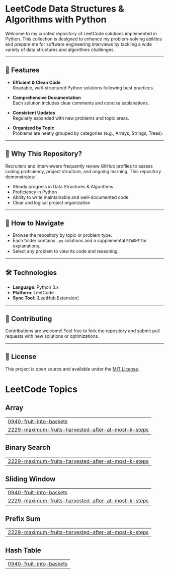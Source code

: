 # **LeetCode Data Structures & Algorithms with Python**

Welcome to my curated repository of LeetCode solutions implemented in Python. This collection is designed to enhance my problem-solving abilities and prepare me for software engineering interviews by tackling a wide variety of data structures and algorithms challenges.

---

## 🚀 Features

- **Efficient & Clean Code**  
  Readable, well-structured Python solutions following best practices.

- **Comprehensive Documentation**  
  Each solution includes clear comments and concise explanations.

- **Consistent Updates**  
  Regularly expanded with new problems and topic areas.

- **Organized by Topic**  
  Problems are neatly grouped by categories (e.g., Arrays, Strings, Trees).

---

## 🌟 Why This Repository?

Recruiters and interviewers frequently review GitHub profiles to assess coding proficiency, project structure, and ongoing learning. This repository demonstrates:

- Steady progress in Data Structures & Algorithms  
- Proficiency in Python  
- Ability to write maintainable and well-documented code  
- Clear and logical project organization

---

## 📝 How to Navigate

- Browse the repository by topic or problem type.
- Each folder contains `.py` solutions and a supplemental `README` for explanations.
- Select any problem to view its code and reasoning.

---

## 🛠️ Technologies

- **Language**: Python 3.x  
- **Platform**: LeetCode  
- **Sync Tool**: [LeetHub Extension]

---

## 🤝 Contributing

Contributions are welcome! Feel free to fork the repository and submit pull requests with new solutions or optimizations.

---

## 📄 License

This project is open source and available under the [MIT License](LICENSE).

<!---LeetCode Topics Start-->
# LeetCode Topics
## Array
|  |
| ------- |
| [0940-fruit-into-baskets](https://github.com/AbhaySR02/LeetCode-Python-DSA/tree/master/0940-fruit-into-baskets) |
| [2229-maximum-fruits-harvested-after-at-most-k-steps](https://github.com/AbhaySR02/LeetCode-Python-DSA/tree/master/2229-maximum-fruits-harvested-after-at-most-k-steps) |
## Binary Search
|  |
| ------- |
| [2229-maximum-fruits-harvested-after-at-most-k-steps](https://github.com/AbhaySR02/LeetCode-Python-DSA/tree/master/2229-maximum-fruits-harvested-after-at-most-k-steps) |
## Sliding Window
|  |
| ------- |
| [0940-fruit-into-baskets](https://github.com/AbhaySR02/LeetCode-Python-DSA/tree/master/0940-fruit-into-baskets) |
| [2229-maximum-fruits-harvested-after-at-most-k-steps](https://github.com/AbhaySR02/LeetCode-Python-DSA/tree/master/2229-maximum-fruits-harvested-after-at-most-k-steps) |
## Prefix Sum
|  |
| ------- |
| [2229-maximum-fruits-harvested-after-at-most-k-steps](https://github.com/AbhaySR02/LeetCode-Python-DSA/tree/master/2229-maximum-fruits-harvested-after-at-most-k-steps) |
## Hash Table
|  |
| ------- |
| [0940-fruit-into-baskets](https://github.com/AbhaySR02/LeetCode-Python-DSA/tree/master/0940-fruit-into-baskets) |
<!---LeetCode Topics End-->